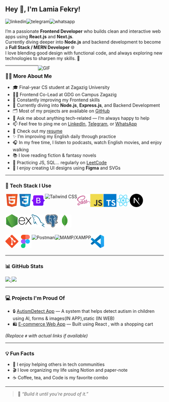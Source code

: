 ## Hey 👋, I'm Lamia Fekry!
<a href="https://www.linkedin.com/in/lamia-fekry"><img align='left' alt="linkedin" src="https://raw.githubusercontent.com/rahul-jha98/rahul-jha98/561d474902b59c7429ec22bb73e225696c27b202/assets/linkedin.svg" height='18px'/></a>
<a href="https://t.me/lamia fekry"><img align='left' alt="telegram" src="https://img.shields.io/badge/Telegram-2CA5E0?style=flat&logo=telegram&logoColor=white" height='18px'/></a>
<a href="https://wa.me/201150627798"><img align='left' alt="whatsapp" src="https://img.shields.io/badge/WhatsApp-25D366?style=flat&logo=whatsapp&logoColor=white" height='18px'/></a>


<br/>

I’m a passionate **Frontend Developer** who builds clean and interactive web apps using **React.js** and **Next.js**.  
Currently diving deeper into **Node.js** and backend development to become a **Full Stack / MERN Developer** 🌐  
I love blending good design with functional code, and always exploring new technologies to sharpen my skills. 🎯

<img align="right" alt="GIF" src="https://raw.githubusercontent.com/rahul-jha98/rahul-jha98/main/techstack.gif" width="400px"/>

---

### 👩‍💻 More About Me

- 🎓 Final-year CS student at Zagazig University  
- 👩‍💻 Frontend Co-Lead at GDG on Campus Zagazig  
- 🚀 Constantly improving my Frontend skills
- 🚀 Currently diving into **Node.js**, **Express.js**, and Backend Development  
- 🗂️ Most of my projects are available on [GitHub](https://github.com/lamiafekry2003)  
- 💬 Ask me about anything tech-related — I’m always happy to help  
- 📫 Feel free to ping me on [LinkedIn](https://www.linkedin.com/in/lamia-fekry), [Telegram](https://t.me/lamia_fekry), or [WhatsApp](https://wa.me/201150627798)  
- 📝 Check out my [resume](https://drive.google.com/drive/folders/1f1vywSkjuwPYnSXwRyKE0eTpWaEbQnuf?usp=sharing)  
- ✨ I’m improving my English daily through practice  
- 🎧 In my free time, I listen to podcasts, watch English movies, and enjoy walking  
- 📚 I love reading fiction & fantasy novels   
- 🧠 Practicing JS, SQL... regularly on [LeetCode](https://leetcode.com/u/lamia2003/)  
- 🎨 I enjoy creating UI designs using **Figma** and SVGs  



---

### 🔧 Tech Stack I Use

<!-- Frontend -->
<a href="https://developer.mozilla.org/en-US/docs/Web/HTML"><img align="left" alt="HTML" height="42px" src="https://raw.githubusercontent.com/devicons/devicon/master/icons/html5/html5-original.svg" /></a>
<a href="https://developer.mozilla.org/en-US/docs/Web/CSS"><img align="left" alt="CSS" height="42px" src="https://raw.githubusercontent.com/devicons/devicon/master/icons/css3/css3-original.svg" /></a>
<a href="https://getbootstrap.com/"><img align="left" alt="Bootstrap" height="42px" src="https://raw.githubusercontent.com/devicons/devicon/master/icons/bootstrap/bootstrap-original.svg" /></a>
<a href="https://tailwindcss.com/"><img align="left" alt="Tailwind CSS" height="42px" src="https://images.app.goo.gl/dkx4jbZ5VUvqqc6r8" /></a>
<a href="https://sass-lang.com/"><img align="left" alt="Sass" height="42px" src="https://raw.githubusercontent.com/devicons/devicon/master/icons/sass/sass-original.svg" /></a>
<a href="https://www.javascript.com/"><img align="left" alt="JavaScript" height="42px" src="https://raw.githubusercontent.com/devicons/devicon/master/icons/javascript/javascript-original.svg" /></a>
<a href="https://www.typescriptlang.org/"><img align="left" alt="TypeScript" height="42px" src="https://raw.githubusercontent.com/devicons/devicon/master/icons/typescript/typescript-original.svg" /></a>
<a href="https://reactjs.org/"><img align="left" alt="React" height="42px" src="https://raw.githubusercontent.com/devicons/devicon/master/icons/react/react-original.svg" /></a>
<a href="https://nextjs.org/"><img align="left" alt="Next.js" height="42px" src="https://raw.githubusercontent.com/devicons/devicon/master/icons/nextjs/nextjs-original.svg" /></a>

<br><br><br>

<!-- Backend -->
<a href="https://nodejs.org"><img align="left" alt="Node.js" height="42px" src="https://raw.githubusercontent.com/devicons/devicon/master/icons/nodejs/nodejs-original.svg" /></a>
<a href="https://expressjs.com/"><img align="left" alt="Express.js" height="42px" src="https://raw.githubusercontent.com/devicons/devicon/master/icons/express/express-original.svg" /></a>
<a href="https://www.mysql.com/"><img align="left" alt="MySQL" height="42px" src="https://raw.githubusercontent.com/devicons/devicon/master/icons/mysql/mysql-original.svg" /></a>
<a href="https://www.postgresql.org/"><img align="left" alt="SQL" height="42px" src="https://raw.githubusercontent.com/devicons/devicon/master/icons/postgresql/postgresql-original.svg" /></a>
<a href="https://www.mongodb.com/"><img align="left" alt="MongoDB" height="42px" src="https://raw.githubusercontent.com/devicons/devicon/master/icons/mongodb/mongodb-original.svg" /></a>

<br><br><br>

<!-- Tools -->
<a href="https://git-scm.com/"><img align="left" alt="Git" height="42px" src="https://raw.githubusercontent.com/devicons/devicon/master/icons/git/git-original.svg" /></a>
<a href="https://figma.com"><img align="left" alt="Figma" height="42px" src="https://raw.githubusercontent.com/devicons/devicon/master/icons/figma/figma-original.svg" /></a>
<a href="https://www.postman.com/"><img align="left" alt="Postman" height="42px" src="https://www.vectorlogo.zone/logos/getpostman/getpostman-icon.svg" /></a>
<a href="https://www.apachefriends.org/index.html"><img align="left" alt="MAMP/XAMPP" height="42px" src="https://images.app.goo.gl/XABueHbPVRiNmPvW9" /></a>
<a href="https://code.visualstudio.com/"><img align="left" alt="VS Code" height="42px" src="https://raw.githubusercontent.com/devicons/devicon/master/icons/vscode/vscode-original.svg" /></a>

<br><br><br>



---

### 📊 GitHub Stats

<a href="https://github.com/lamiafekry2003">
  <img width="48%" src="https://github-readme-stats.vercel.app/api?username=lamiafekry2003&show_icons=true&theme=radical" />
  <img width="48%" src="https://github-readme-stats.vercel.app/api/top-langs/?username=lamiafekry2003&layout=compact&theme=radical" />
</a>

---

### 💻 Projects I'm Proud Of

- 🔒 [AutismDetect App](https://github.com/lamiafekry2003/autism) — A system that helps detect autism in children using AI, forms & images(IN APP),static (IN WEB)
- 🛍️ [E-commerce Web App](https://github.com/lamiafekry2003/ecommerace-project) — Built using React , with a shopping cart

_(Replace `#` with actual links if available)_

---

### 💡 Fun Facts

- 🧕 I enjoy helping others in tech communities  
- 🎬 I love organizing my life using Notion and paper-note  
- ☕ Coffee, tea, and Code is my favorite combo

---

> 💫 *“Build it until you’re proud of it.”*

